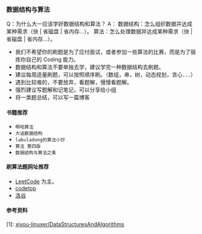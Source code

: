 ### 数据结构与算法

Q：为什么大一应该学好数据结构和算法？
A：
数据结构：怎么组织数据并达成某种需求（快 | 省磁盘 | 省内存...）。
算法：怎么处理数据并达成某种需求（快 | 省磁盘 | 省内存...）。

* 我们不希望你的刷题是为了应付面试，或者参加一些算法的比赛，而是为了锻炼你自己的 Coding 能力。
* 数据结构和算法不要单独去学，建议学完一种数据结构去刷题。
* 建议每周适量刷题，可以按照顺序刷。（数组，串，树，动态规划，贪心．．．）
* 遇到比较难的，不要放弃，看题解，慢慢看题解。
* 强烈建议写题解和记笔记，可以分享给小组
* 将一类题总结，可以写一篇博客

#### 书籍推荐

- `啊哈算法`
- `大话数据结构`
- `labuladong的算法小抄`
- `算法 第四版`
- `数据结构与算法之美`

#### 刷算法题网址推荐

- [LeetCode](https://leetcode-cn.com/problemset/all/) 为主。
- [codetop](https://codetop.cc/home)
- [洛谷](https://www.luogu.com.cn/)

#### 参考资料

\[1\]: [xiyou-linuxer/DataStructuresAndAlgorithms](https://github.com/xiyou-linuxer/Favorites/blob/master/DataStructuresAndAlgorithms.md)
